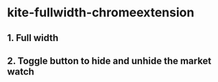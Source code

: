 # kite-fullwidth-chromeextension

## 1. Full width
## 2. Toggle button to hide and unhide the market watch
